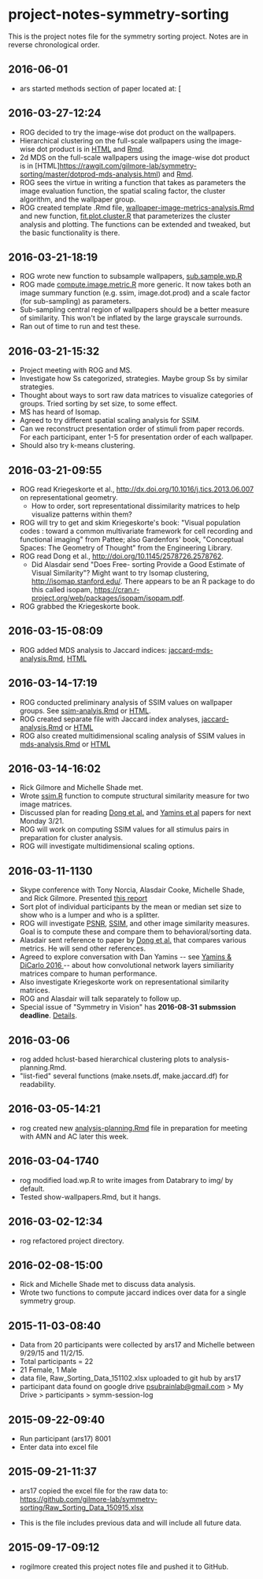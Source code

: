 # project-notes-symmetry-sorting

This is the project notes file for the symmetry sorting project. Notes are in reverse chronological order.  

## 2016-06-01

- ars started methods section of paper located at: [
## 2016-03-27-12:24

- ROG decided to try the image-wise dot product on the wallpapers.
- Hierarchical clustering on the full-scale wallpapers using the image-wise dot product is in [HTML](https://rawgit.com/gilmore-lab/symmetry-sorting/master/dotprod-hclust-analysis.html) and [Rmd](../dotprod-hclust-analsis.Rmd).
- 2d MDS on the full-scale wallpapers using the image-wise dot product is in [HTML]https://rawgit.com/gilmore-lab/symmetry-sorting/master/dotprod-mds-analysis.html) and [Rmd](../dotprod-mds-analsis.Rmd).
- ROG sees the virtue in writing a function that takes as parameters the image evaluation function, the spatial scaling factor, the cluster algorithm, and the wallpaper group.
- ROG created template .Rmd file, [wallpaper-image-metrics-analysis.Rmd](../wallpaper-image-metrics-analysis.Rmd) and new function, [fit.plot.cluster.R](../analysis/fit.plot.cluster.R) that parameterizes the cluster analysis and plotting. The functions can be extended and tweaked, but the basic functionality is there.

## 2016-03-21-18:19

- ROG wrote new function to subsample wallpapers, [sub.sample.wp.R](../analysis/sub.sample.R)
- ROG made [compute.image.metric.R](../analysis/compute.image.R) more generic. It now takes both an image summary function (e.g. ssim, image.dot.prod) and a scale factor (for sub-sampling) as parameters.
- Sub-sampling central region of wallpapers should be a better measure of similarity. This won't be inflated by the large grayscale surrounds.
- Ran out of time to run and test these.

## 2016-03-21-15:32

- Project meeting with ROG and MS.
- Investigate how Ss categorized, strategies. Maybe group Ss by similar strategies.
- Thought about ways to sort raw data matrices to visualize categories of groups. Tried sorting by set size, to some effect.
- MS has heard of Isomap.
- Agreed to try different spatial scaling analysis for SSIM.
- Can we reconstruct presentation order of stimuli from paper records. For each participant, enter 1-5 for presentation order of each wallpaper.
- Should also try k-means clustering.

## 2016-03-21-09:55

- ROG read Kriegeskorte et al., <http://dx.doi.org/10.1016/j.tics.2013.06.007> on representational geometry.
  - How to order, sort representational dissimilarity matrices to help visualize patterns within them?
- ROG will try to get and skim Kriegeskorte's book: "Visual population codes : toward a common multivariate framework for cell recording and functional imaging" from Pattee; also Gardenfors' book, "Conceptual Spaces: The Geometry of Thought" from the Engineering Library.
- ROG read Dong et al., <http://doi.org/10.1145/2578726.2578762>.
  - Did Alasdair send "Does Free- sorting Provide a Good Estimate of Visual Similarity"? Might want to try Isomap clustering, <http://isomap.stanford.edu/>. There appears to be an R package to do this called isopam, <https://cran.r-project.org/web/packages/isopam/isopam.pdf>.
- ROG grabbed the Kriegeskorte book.

## 2016-03-15-08:09

- ROG added MDS analysis to Jaccard indices: [jaccard-mds-analysis.Rmd](../jaccard-mds-analysis.Rmd), [HTML](https://rawgit.com/gilmore-lab/symmetry-sorting/master/jaccard-mds-analysis.html)

## 2016-03-14-17:19

- ROG conducted preliminary analysis of SSIM values on wallpaper groups. See [ssim-analyis.Rmd](../ssim-analysis.Rmd) or [HTML](https://rawgit.com/gilmore-lab/symmetry-sorting/master/ssim-analysis.html).
- ROG created separate file with Jaccard index analyses, [jaccard-analysis.Rmd](../jaccard-analysis.Rmd) or [HTML](https://rawgit.com/gilmore-lab/symmetry-sorting/master/jaccard-analysis.html)
- ROG also created multidimensional scaling analysis of SSIM values in [mds-analysis.Rmd](../ssim-mds-analysis.Rmd) or [HTML](https://rawgit.com/gilmore-lab/symmetry-sorting/master/ssim-mds-analysis.html)

## 2016-03-14-16:02

- Rick Gilmore and Michelle Shade met.
- Wrote [ssim.R](analysis/ssim.R) function to compute structural similarity measure for two image matrices.
- Discussed plan for reading [Dong et al.](http://doi.org/10.1145/2578726.2578762) and [Yamins et al](http://doi.org/10.1038/nn.4244) papers for next Monday 3/21.
- ROG will work on computing SSIM values for all stimulus pairs in preparation for cluster analysis.
- ROG will investigate multidimensional scaling options.

## 2016-03-11-1130

- Skype conference with Tony Norcia, Alasdair Cooke, Michelle Shade, and Rick Gilmore. Presented [this report](https://rawgit.com/gilmore-lab/symmetry-sorting/master/analysis-planning.html)
- Sort plot of individual participants by the mean or median set size to show who is a lumper and who is a splitter.
- ROG will investigate [PSNR](https://en.wikipedia.org/wiki/Peak_signal-to-noise_ratio), [SSIM](https://en.wikipedia.org/wiki/Structural_similarity), and other image similarity measures. Goal is to compute these and compare them to behavioral/sorting data.
- Alasdair sent reference to paper by [Dong et al.](http://doi.org/10.1145/2578726.2578762) that compares various metrics. He will send other references.
- Agreed to explore conversation with Dan Yamins -- see [Yamins & DiCarlo 2016 ](http://doi.org/10.1038/nn.4244) -- about how convolutional network layers similiarity matrices compare to human performance.
- Also investigate Kriegeskorte work on representational similarity matrices.
- ROG and Alasdair will talk separately to follow up.
- Special issue of "Symmetry in Vision" has **2016-08-31 submssion deadline**. [Details](http://www.mdpi.com/journal/symmetry/special_issues/symmetry_vision).

## 2016-03-06

- rog added hclust-based hierarchical clustering plots to analysis-planning.Rmd.
- "list-fied" several functions (make.nsets.df, make.jaccard.df) for readability.

## 2016-03-05-14:21

- rog created new [analysis-planning.Rmd](../analysis-planning.Rmd) file in preparation for meeting with AMN and AC later this week.

## 2016-03-04-1740

- rog modified load.wp.R to write images from Databrary to img/ by default.
- Tested show-wallpapers.Rmd, but it hangs.

## 2016-03-02-12:34

- rog refactored project directory.

## 2016-02-08-15:00

- Rick and Michelle Shade met to discuss data analysis.
- Wrote two functions to compute jaccard indices over data for a single symmetry group.

## 2015-11-03-08:40
- Data from 20 participants were collected by ars17 and Michelle between 9/29/15 and 11/2/15.
- Total participants = 22
- 21 Female, 1 Male
- data file, Raw_Sorting_Data_151102.xlsx uploaded to git hub by ars17
- participant data found on google drive psubrainlab@gmail.com > My Drive > participants > symm-session-log

## 2015-09-22-09:40

- Run participant (ars17) 8001
- Enter data into excel file

## 2015-09-21-11:37

- ars17 copied the  excel file for the raw data to: https://github.com/gilmore-lab/symmetry-sorting/Raw_Sorting_Data_150915.xlsx

- This is the file includes previous data and will include all future data.

## 2015-09-17-09:12

- rogilmore created this project notes file and pushed it to GitHub.
